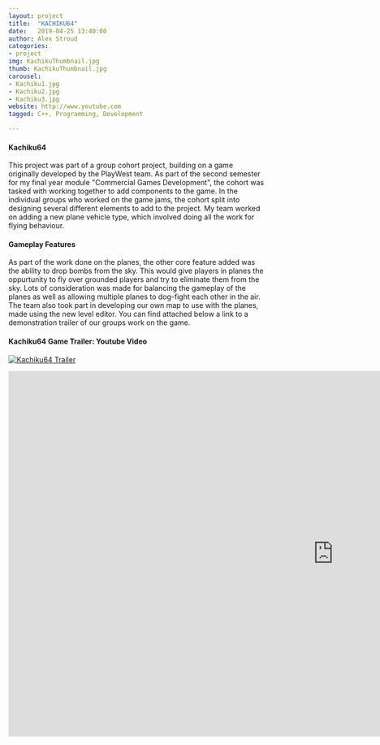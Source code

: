 ```yaml
---
layout: project
title:  "KACHIKU64"
date:   2019-04-25 13:40:00
author: Alex Stroud
categories:
- project
img: KachikuThumbnail.jpg
thumb: KachikuThumbnail.jpg
carousel:
- Kachiku1.jpg
- Kachiku2.jpg
- Kachiku3.jpg
website: http://www.youtube.com
tagged: C++, Programming, Development

---
```


#### Kachiku64

This project was part of a group cohort project, building on a game originally developed by the PlayWest team. As part of the second semester for my final year module "Commercial Games Development", the cohort was tasked with working together to add components to the game. In the individual groups who worked on the game jams, the cohort split into designing several different elements to add to the project. My team worked on adding a new plane vehicle type, which involved doing all the work for flying behaviour.


#### Gameplay Features

As part of the work done on the planes, the other core feature added was the ability to drop bombs from the sky. This would give players in planes the oppurtunity to fly over grounded players and try to eliminate them from the sky. Lots of consideration was made for balancing the gameplay of the planes as well as allowing multiple planes to dog-fight each other in the air. The team also took part in developing our own map to use with the planes, made using the new level editor. You can find attached below a link to a demonstration trailer of our groups work on the game.


#### Kachiku64 Game Trailer: Youtube Video
[![Kachiku64 Trailer](https://img.youtube.com/vi/4QVY9biPG3A/0.jpg)](https://youtu.be/4QVY9biPG3A "Kachiku64 Trailer")

<iframe width="1280" height="720" src="https://www.youtube.com/embed/4QVY9biPG3A" frameborder="0" allow="accelerometer; autoplay; encrypted-media; gyroscope; picture-in-picture" allowfullscreen></iframe>



